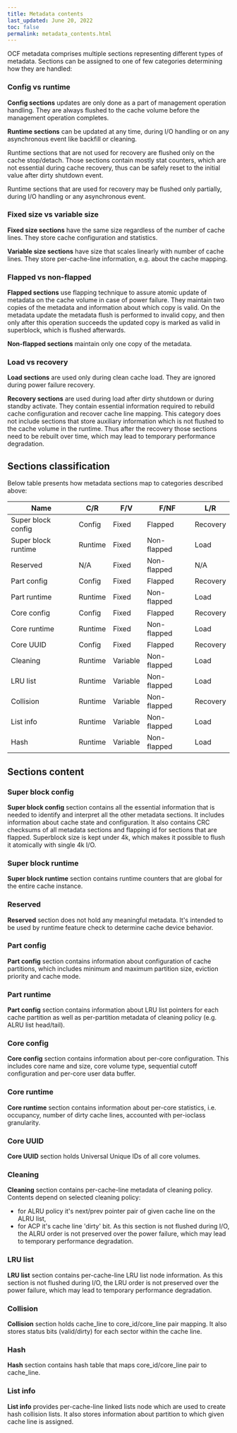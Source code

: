 ```yaml
---
title: Metadata contents
last_updated: June 20, 2022
toc: false
permalink: metadata_contents.html
---
```


OCF metadata comprises multiple sections representing different types of
metadata. Sections can be assigned to one of few categories determining
how they are handled:

### Config vs runtime

**Config sections** updates are only done as a part of management operation
handling. They are always flushed to the cache volume before the management
operation completes.

**Runtime sections** can be updated at any time, during I/O handling or on
any asynchronous event like backfill or cleaning.

Runtime sections that are not used for recovery are flushed only on the
cache stop/detach. Those sections contain mostly stat counters, which
are not essential during cache recovery, thus can be safely reset to the
initial value after dirty shutdown event.

Runtime sections that are used for recovery may be flushed only partially,
during I/O handling or any asynchronous event.

### Fixed size vs variable size

**Fixed size sections** have the same size regardless of the number of cache
lines. They store cache configuration and statistics.

**Variable size sections** have size that scales linearly with number of cache
lines. They store per-cache-line information, e.g. about the cache mapping.

### Flapped vs non-flapped

**Flapped sections** use flapping technique to assure atomic update of metadata
on the cache volume in case of power failure. They maintain two copies of the
metadata and information about which copy is valid. On the metadata update the
metadata flush is performed to invalid copy, and then only after this operation
succeeds the updated copy is marked as valid in superblock, which is flushed
afterwards.

**Non-flapped sections** maintain only one copy of the metadata.

### Load vs recovery

**Load sections** are used only during clean cache load. They are ignored
during power failure recovery.

**Recovery sections** are used during load after dirty shutdown or during
standby activate. They contain essential information required to rebuild cache
configuration and recover cache line mapping. This category does not include
sections that store auxiliary information which is not flushed to the cache
volume in the runtime. Thus after the recovery those sections need to be
rebuilt over time, which may lead to temporary performance degradation.

## Sections classification

Below table presents how metadata sections map to categories described above:

| Name                | C/R     | F/V      | F/NF        | L/R      |
|---------------------|---------|----------|-------------|----------|
| Super block config  | Config  | Fixed    | Flapped     | Recovery |
| Super block runtime | Runtime | Fixed    | Non-flapped | Load     |
| Reserved            | N/A     | Fixed    | Non-flapped | N/A      |
| Part config         | Config  | Fixed    | Flapped     | Recovery |
| Part runtime        | Runtime | Fixed    | Non-flapped | Load     |
| Core config         | Config  | Fixed    | Flapped     | Recovery |
| Core runtime        | Runtime | Fixed    | Non-flapped | Load     |
| Core UUID           | Config  | Fixed    | Flapped     | Recovery |
| Cleaning            | Runtime | Variable | Non-flapped | Load     |
| LRU list            | Runtime | Variable | Non-flapped | Load     |
| Collision           | Runtime | Variable | Non-flapped | Recovery |
| List info           | Runtime | Variable | Non-flapped | Load     |
| Hash                | Runtime | Variable | Non-flapped | Load     |

## Sections content

### Super block config

**Super block config** section contains all the essential information that
is needed to identify and interpret all the other metadata sections. It
includes information about cache state and configuration. It also contains
CRC checksums of all metadata sections and flapping id for sections that
are flapped. Superblock size is kept under 4k, which makes it possible
to flush it atomically with single 4k I/O.

### Super block runtime

**Super block runtime** section contains runtime counters that are global
for the entire cache instance.

### Reserved

**Reserved** section does not hold any meaningful metadata. It's intended
to be used by runtime feature check to determine cache device behavior.

### Part config

**Part config** section contains information about configuration of cache
partitions, which includes minimum and maximum partition size, eviction
priority and cache mode.

### Part runtime

**Part config** section contains information about LRU list pointers for
each cache partition as well as per-partition metadata of cleaning policy
(e.g. ALRU list head/tail).

### Core config

**Core config** section contains information about per-core configuration.
This includes core name and size, core volume type, sequential cutoff
configuration and per-core user data buffer.

### Core runtime

**Core runtime** section contains information about per-core statistics,
i.e. occupancy, number of dirty cache lines, accounted with per-ioclass
granularity.

### Core UUID

**Core UUID** section holds Universal Unique IDs of all core volumes.

### Cleaning

**Cleaning** section contains per-cache-line metadata of cleaning policy.
Contents depend on selected cleaning policy:
- for ALRU policy it's next/prev pointer pair of given cache line on
  the ALRU list,
- for ACP it's cache line 'dirty' bit.
As this section is not flushed during I/O, the ALRU order is not preserved
over the power failure, which may lead to temporary performance degradation.

### LRU list

**LRU list** section contains per-cache-line LRU list node information.
As this section is not flushed during I/O, the LRU order is not preserved
over the power failure, which may lead to temporary performance degradation.

### Collision

**Collision** section holds cache_line to core_id/core_line pair mapping.
It also stores status bits (valid/dirty) for each sector within the cache
line.

### Hash

**Hash** section contains hash table that maps core_id/core_line pair
to cache_line.

### List info

**List info** provides per-cache-line linked lists node which are used
to create hash collision lists. It also stores information about partition
to which given cache line is assigned.
